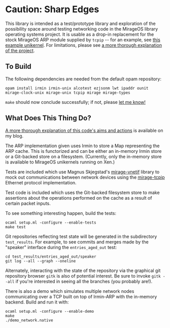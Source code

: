 # Caution: Sharp Edges

This library is intended as a test/prototype library and exploration of the possibility space around testing networking code in the MirageOS library operating systems project.  It is usable as a drop-in replacement for the stock MirageOS ARP module supplied by `tcpip` -- for an example, see [this example unikernel](https://github.com/yomimono/example-unikernels/tree/mirarp/irmin-arp-node).  For limitations, please see [a more thorough explanation of the project](http://somerandomidiot.com/blog/2015/04/24/what-a-distributed-version-controlled-ARP-cache-gets-you/).

## To Build

The following dependencies are needed from the default opam repository:

```
opam install irmin irmin-unix alcotest ezjsonm lwt ipaddr ounit mirage-clock-unix mirage-unix tcpip mirage mirage-types
```

`make` should now conclude successfully; if not, please [let me know!](https://github.com/yomimono/irmin-arp/issues/new)

## What Does This Thing Do?

[A more thorough explanation of this code's aims and actions](https://somerandomidiot.com/blog/2015/04/24/what-a-distributed-version-controlled-ARP-cache-gets-you/) is available on my blog.

The ARP implementation given uses Irmin to store a Map representing the ARP cache.  This is functorized and can be either an in-memory Irmin store or a Git-backed store on a filesystem.  (Currently, only the in-memory store is available to MirageOS unikernels running on Xen.)

Tests are included which use Magnus Skjegstad's [mirage-vnetif](https://github.com/magnuss/mirage-vnetif) library to mock out communications between network devices using the [mirage-tcpip](https://github.com/mirage/mirage-tcpip) Ethernet protocol implementation.

Test code is included which uses the Git-backed filesystem store to make assertions about the operations performed on the cache as a result of certain packet inputs.

To see something interesting happen, build the tests:

```
ocaml setup.ml -configure --enable-tests
make test
```

Git repositories reflecting test state will be generated in the subdirectory `test_results`.  For example, to see commits and merges made by the "speaker" interface during the `entries_aged_out` test:

```
cd test_results/entries_aged_out/speaker
git log --all --graph --oneline
```

Alternately, interacting with the state of the repository via the graphical git repository browser `gitk` is also of potential interest.  Be sure to invoke `gitk --all` if you're interested in seeing all the branches (you probably are!).

There is also a demo which simulates multiple network nodes communicating over a TCP built on top of Irmin-ARP with the in-memory backend.  Build and run it with:

```
ocaml setup.ml -configure --enable-demo
make
./demo_network.native
```
